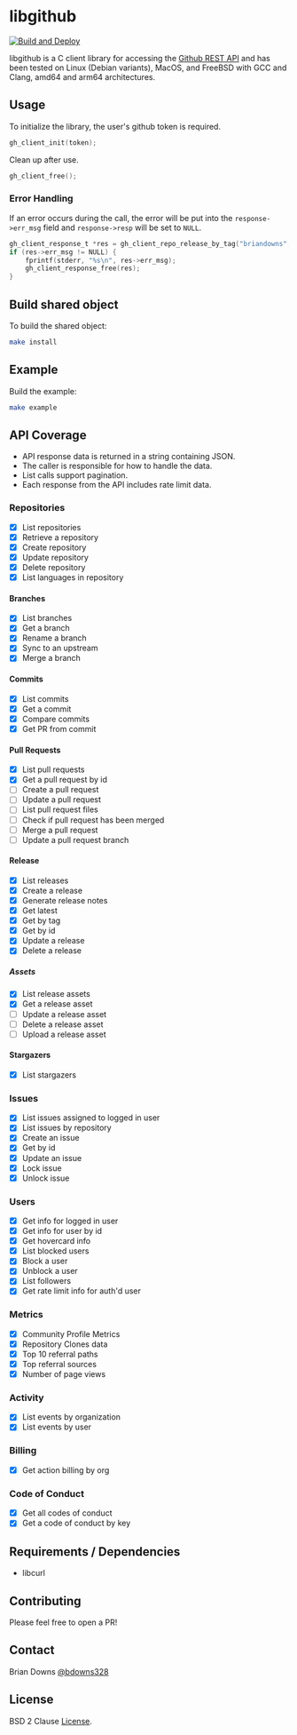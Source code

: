 # libgithub

[![Build and Deploy](https://github.com/briandowns/libgithub/actions/workflows/main.yml/badge.svg)](https://github.com/briandowns/libgithub/actions/workflows/compile_example.yml/badge.svg)

libgithub is a C client library for accessing the [Github REST API](https://docs.github.com/en) and has been tested on Linux (Debian variants), MacOS, and FreeBSD with GCC and Clang, amd64 and arm64 architectures.

## Usage

To initialize the library, the user's github token is required.

```c
gh_client_init(token);
```

Clean up after use.
```c
gh_client_free();
```

### Error Handling

If an error occurs during the call, the error will be put into the `response->err_msg` field and `response->resp` will be set to `NULL`.

```c
gh_client_response_t *res = gh_client_repo_release_by_tag("briandowns", "spinner", "v1.29.16");
if (res->err_msg != NULL) {
    fprintf(stderr, "%s\n", res->err_msg);
    gh_client_response_free(res);
}
```

## Build shared object

To build the shared object:

```sh
make install
```

## Example 

Build the example:

```sh
make example
```

## API Coverage

* API response data is returned in a string containing JSON.
* The caller is responsible for how to handle the data.
* List calls support pagination.
* Each response from the API includes rate limit data.


### Repositories

- [x] List repositories
- [x] Retrieve a repository
- [x] Create repository
- [x] Update repository
- [x] Delete repository
- [x] List languages in repository

#### Branches

- [x] List branches
- [x] Get a branch
- [x] Rename a branch
- [x] Sync to an upstream
- [x] Merge a branch

#### Commits

- [x] List commits
- [x] Get a commit
- [x] Compare commits
- [x] Get PR from commit

#### Pull Requests

- [x] List pull requests
- [x] Get a pull request by id
- [ ] Create a pull request
- [ ] Update a pull request
- [ ] List pull request files
- [ ] Check if pull request has been merged
- [ ] Merge a pull request
- [ ] Update a pull request branch

#### Release

- [x] List releases
- [x] Create a release
- [x] Generate release notes
- [x] Get latest
- [x] Get by tag
- [x] Get by id
- [x] Update a release
- [x] Delete a release

##### Assets

- [x] List release assets
- [x] Get a release asset
- [ ] Update a release asset
- [ ] Delete a release asset
- [ ] Upload a release asset

#### Stargazers

- [x] List stargazers

### Issues

- [x] List issues assigned to logged in user
- [x] List issues by repository
- [x] Create an issue
- [x] Get by id
- [x] Update an issue
- [x] Lock issue
- [x] Unlock issue

### Users

- [x] Get info for logged in user
- [x] Get info for user by id
- [x] Get hovercard info
- [x] List blocked users
- [x] Block a user
- [x] Unblock a user
- [x] List followers
- [x] Get rate limit info for auth'd user

### Metrics

- [x] Community Profile Metrics
- [x] Repository Clones data
- [x] Top 10 referral paths
- [x] Top referral sources
- [x] Number of page views

### Activity

- [x] List events by organization
- [x] List events by user

### Billing

- [x] Get action billing by org

### Code of Conduct 

- [x] Get all codes of conduct
- [x] Get a code of conduct by key

## Requirements / Dependencies

* libcurl

## Contributing

Please feel free to open a PR!

## Contact

Brian Downs [@bdowns328](http://twitter.com/bdowns328)

## License

BSD 2 Clause [License](/LICENSE).
